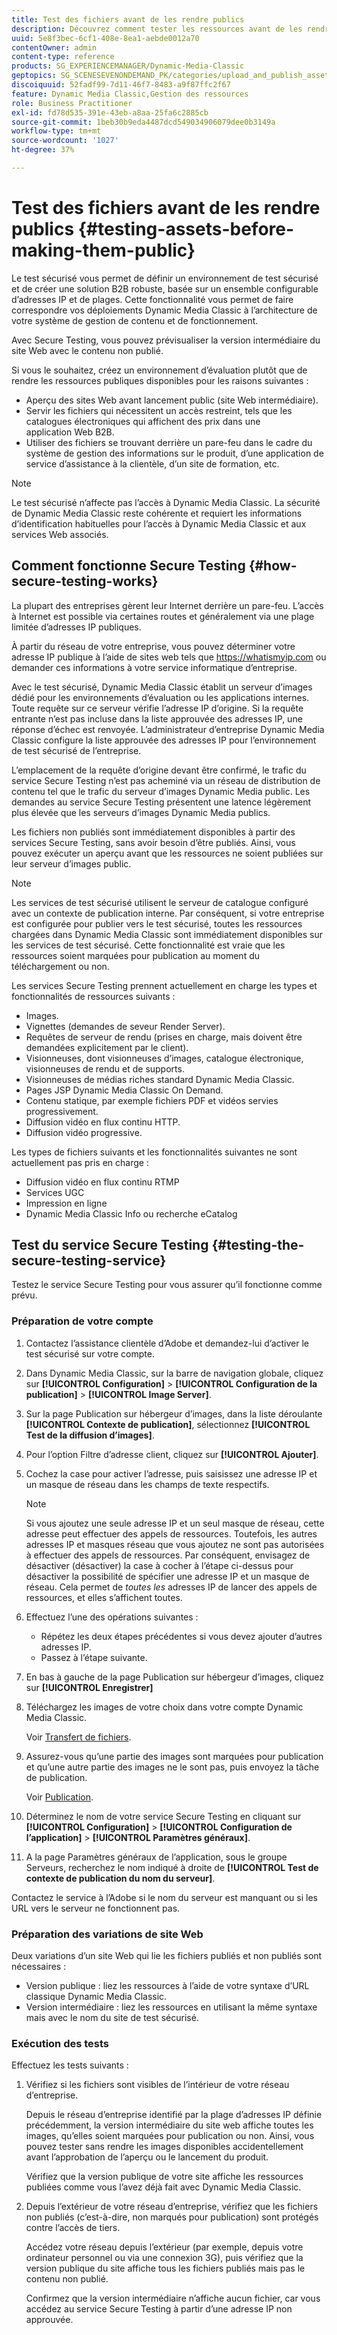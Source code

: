 ```yaml
---
title: Test des fichiers avant de les rendre publics
description: Découvrez comment tester les ressources avant de les rendre publiques.
uuid: 5e8f3bec-6cf1-408e-8ea1-aebde0012a70
contentOwner: admin
content-type: reference
products: SG_EXPERIENCEMANAGER/Dynamic-Media-Classic
geptopics: SG_SCENESEVENONDEMAND_PK/categories/upload_and_publish_assets
discoiquuid: 52fadf99-7d11-46f7-8483-a9f87ffc2f67
feature: Dynamic Media Classic,Gestion des ressources
role: Business Practitioner
exl-id: fd78d535-391e-43eb-a8aa-25fa6c2885cb
source-git-commit: 1beb30b9eda4487dcd549034906079dee0b3149a
workflow-type: tm+mt
source-wordcount: '1027'
ht-degree: 37%

---
```


# Test des fichiers avant de les rendre publics {#testing-assets-before-making-them-public}

Le test sécurisé vous permet de définir un environnement de test sécurisé et de créer une solution B2B robuste, basée sur un ensemble configurable d’adresses IP et de plages. Cette fonctionnalité vous permet de faire correspondre vos déploiements Dynamic Media Classic à l’architecture de votre système de gestion de contenu et de fonctionnement.

Avec Secure Testing, vous pouvez prévisualiser la version intermédiaire du site Web avec le contenu non publié.

Si vous le souhaitez, créez un environnement d’évaluation plutôt que de rendre les ressources publiques disponibles pour les raisons suivantes :

* Aperçu des sites Web avant lancement public (site Web intermédiaire).
* Servir les fichiers qui nécessitent un accès restreint, tels que les catalogues électroniques qui affichent des prix dans une application Web B2B.
* Utiliser des fichiers se trouvant derrière un pare-feu dans le cadre du système de gestion des informations sur le produit, d’une application de service d’assistance à la clientèle, d’un site de formation, etc.

>[!NOTE]
>
>Le test sécurisé n’affecte pas l’accès à Dynamic Media Classic. La sécurité de Dynamic Media Classic reste cohérente et requiert les informations d’identification habituelles pour l’accès à Dynamic Media Classic et aux services Web associés.

## Comment fonctionne Secure Testing {#how-secure-testing-works}

La plupart des entreprises gèrent leur Internet derrière un pare-feu. L’accès à Internet est possible via certaines routes et généralement via une plage limitée d’adresses IP publiques.

À partir du réseau de votre entreprise, vous pouvez déterminer votre adresse IP publique à l’aide de sites web tels que https://whatismyip.com ou demander ces informations à votre service informatique d’entreprise.

Avec le test sécurisé, Dynamic Media Classic établit un serveur d’images dédié pour les environnements d’évaluation ou les applications internes. Toute requête sur ce serveur vérifie l’adresse IP d’origine. Si la requête entrante n’est pas incluse dans la liste approuvée des adresses IP, une réponse d’échec est renvoyée. L’administrateur d’entreprise Dynamic Media Classic configure la liste approuvée des adresses IP pour l’environnement de test sécurisé de l’entreprise.

L’emplacement de la requête d’origine devant être confirmé, le trafic du service Secure Testing n’est pas acheminé via un réseau de distribution de contenu tel que le trafic du serveur d’images Dynamic Media public. Les demandes au service Secure Testing présentent une latence légèrement plus élevée que les serveurs d’images Dynamic Media publics.

Les fichiers non publiés sont immédiatement disponibles à partir des services Secure Testing, sans avoir besoin d’être publiés. Ainsi, vous pouvez exécuter un aperçu avant que les ressources ne soient publiées sur leur serveur d’images public.

>[!NOTE]
>
>Les services de test sécurisé utilisent le serveur de catalogue configuré avec un contexte de publication interne. Par conséquent, si votre entreprise est configurée pour publier vers le test sécurisé, toutes les ressources chargées dans Dynamic Media Classic sont immédiatement disponibles sur les services de test sécurisé. Cette fonctionnalité est vraie que les ressources soient marquées pour publication au moment du téléchargement ou non.

Les services Secure Testing prennent actuellement en charge les types et fonctionnalités de ressources suivants :

<!-- 

Comment Type: remark
Last Modified By: unknown unknown 
Last Modified Date: 

<p>Added videos to list below 9/11/2012. Moved “Render Server requests” from unsupported to supported, listed below on 3/15/2016 as per email from Cynthia March 11, 2016)</p>

 -->

* Images.
* Vignettes (demandes de seveur Render Server).
* Requêtes de serveur de rendu (prises en charge, mais doivent être demandées explicitement par le client).
* Visionneuses, dont visionneuses d’images, catalogue électronique, visionneuses de rendu et de supports.
* Visionneuses de médias riches standard Dynamic Media Classic.
* Pages JSP Dynamic Media Classic On Demand.
* Contenu statique, par exemple fichiers PDF et vidéos servies progressivement.
* Diffusion vidéo en flux continu HTTP.
* Diffusion vidéo progressive.

Les types de fichiers suivants et les fonctionnalités suivantes ne sont actuellement pas pris en charge :

* Diffusion vidéo en flux continu RTMP
* Services UGC
* Impression en ligne
* Dynamic Media Classic Info ou recherche eCatalog

## Test du service Secure Testing {#testing-the-secure-testing-service}

Testez le service Secure Testing pour vous assurer qu’il fonctionne comme prévu.

<!-- >[!NOTE]
>
>*If you do not mention any IPs under **[!UICONTROL Setup]** > **[!UICONTROL Application Setup]** > **[!UICONTROL Publish Setup]** > **[!UICONTROL Image Server]** > **[!UICONTROL Test Image Service]*** - If you add an IP only, that IP is able to call the assets and no other IP are allowed to make the calls. As long there is no IP mentioned under that section, all IPs are allowed to make the calls for the assets, and they show up. -->

### Préparation de votre compte

<!-- 

Comment Type: remark
Last Modified By: unknown unknown 
Last Modified Date: 

<p>RB: Rewrote entire steps under “Prepare your account” 9/10/2012</p>

 -->

1. Contactez l’assistance clientèle d’Adobe et demandez-lui d’activer le test sécurisé sur votre compte.
1. Dans Dynamic Media Classic, sur la barre de navigation globale, cliquez sur **[!UICONTROL Configuration]** > **[!UICONTROL Configuration de la publication]** > **[!UICONTROL Image Server]**.
1. Sur la page Publication sur hébergeur d’images, dans la liste déroulante **[!UICONTROL Contexte de publication]**, sélectionnez **[!UICONTROL Test de la diffusion d’images]**.
1. Pour l’option Filtre d’adresse client, cliquez sur **[!UICONTROL Ajouter]**.
1. Cochez la case pour activer l’adresse, puis saisissez une adresse IP et un masque de réseau dans les champs de texte respectifs.

   >[!NOTE]
   >
   >Si vous ajoutez une seule adresse IP et un seul masque de réseau, cette adresse peut effectuer des appels de ressources. Toutefois, les autres adresses IP et masques réseau que vous ajoutez ne sont pas autorisées à effectuer des appels de ressources. Par conséquent, envisagez de désactiver (désactiver) la case à cocher à l’étape ci-dessus pour désactiver la possibilité de spécifier une adresse IP et un masque de réseau. Cela permet de *toutes les* adresses IP de lancer des appels de ressources, et elles s’affichent toutes.

1. Effectuez l’une des opérations suivantes :
   * Répétez les deux étapes précédentes si vous devez ajouter d’autres adresses IP.
   * Passez à l’étape suivante.
1. En bas à gauche de la page Publication sur hébergeur d’images, cliquez sur **[!UICONTROL Enregistrer]**
1. Téléchargez les images de votre choix dans votre compte Dynamic Media Classic.

   Voir [Transfert de fichiers](uploading-files.md#uploading_files).

1. Assurez-vous qu’une partie des images sont marquées pour publication et qu’une autre partie des images ne le sont pas, puis envoyez la tâche de publication.

   Voir [Publication](publishing-files.md#publishing_files).

1. Déterminez le nom de votre service Secure Testing en cliquant sur **[!UICONTROL Configuration]** > **[!UICONTROL Configuration de l’application]** > **[!UICONTROL Paramètres généraux]**.
1. A la page Paramètres généraux de l’application, sous le groupe Serveurs, recherchez le nom indiqué à droite de **[!UICONTROL Test de contexte de publication du nom du serveur]**.

Contactez le service à l’Adobe si le nom du serveur est manquant ou si les URL vers le serveur ne fonctionnent pas.

### Préparation des variations de site Web

Deux variations d’un site Web qui lie les fichiers publiés et non publiés sont nécessaires :

* Version publique : liez les ressources à l’aide de votre syntaxe d’URL classique Dynamic Media Classic.
* Version intermédiaire : liez les ressources en utilisant la même syntaxe mais avec le nom du site de test sécurisé.

### Exécution des tests

Effectuez les tests suivants :

1. Vérifiez si les fichiers sont visibles de l’intérieur de votre réseau d’entreprise.

   Depuis le réseau d’entreprise identifié par la plage d’adresses IP définie précédemment, la version intermédiaire du site web affiche toutes les images, qu’elles soient marquées pour publication ou non. Ainsi, vous pouvez tester sans rendre les images disponibles accidentellement avant l’approbation de l’aperçu ou le lancement du produit.

   Vérifiez que la version publique de votre site affiche les ressources publiées comme vous l’avez déjà fait avec Dynamic Media Classic.

1. Depuis l’extérieur de votre réseau d’entreprise, vérifiez que les fichiers non publiés (c’est-à-dire, non marqués pour publication) sont protégés contre l’accès de tiers.

   Accédez votre réseau depuis l’extérieur (par exemple, depuis votre ordinateur personnel ou via une connexion 3G), puis vérifiez que la version publique du site affiche tous les fichiers publiés mais pas le contenu non publié.

   Confirmez que la version intermédiaire n’affiche aucun fichier, car vous accédez au service Secure Testing à partir d’une adresse IP non approuvée.

